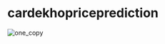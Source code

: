# cardekhopriceprediction

![one_copy](https://user-images.githubusercontent.com/62588094/86391534-9438aa00-bcb7-11ea-8e89-66e69172be41.jpg)

<br>


